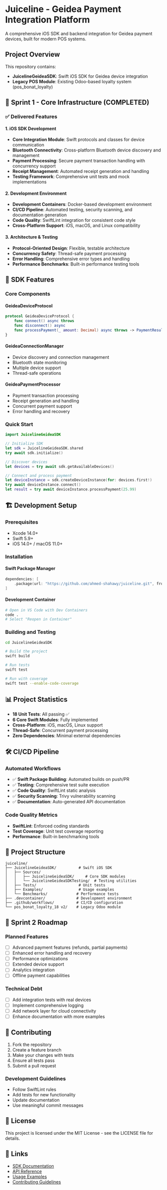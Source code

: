 # Juiceline - Geidea Payment Integration Platform

A comprehensive iOS SDK and backend integration for Geidea payment devices, built for modern POS systems.

## Project Overview

This repository contains:
- **JuicelineGeideaSDK**: Swift iOS SDK for Geidea device integration
- **Legacy POS Module**: Existing Odoo-based loyalty system (pos_bonat_loyalty)

## 🚀 Sprint 1 - Core Infrastructure (COMPLETED)

### ✅ Delivered Features

#### 1. iOS SDK Development
- **Core Integration Module**: Swift protocols and classes for device communication
- **Bluetooth Connectivity**: Cross-platform Bluetooth device discovery and management
- **Payment Processing**: Secure payment transaction handling with concurrency support
- **Receipt Management**: Automated receipt generation and handling
- **Testing Framework**: Comprehensive unit tests and mock implementations

#### 2. Development Environment
- **Development Containers**: Docker-based development environment
- **CI/CD Pipeline**: Automated testing, security scanning, and documentation generation
- **Code Quality**: SwiftLint integration for consistent code style
- **Cross-Platform Support**: iOS, macOS, and Linux compatibility

#### 3. Architecture & Testing
- **Protocol-Oriented Design**: Flexible, testable architecture
- **Concurrency Safety**: Thread-safe payment processing
- **Error Handling**: Comprehensive error types and handling
- **Performance Benchmarks**: Built-in performance testing tools

## 📱 SDK Features

### Core Components

#### GeideaDeviceProtocol
```swift
protocol GeideaDeviceProtocol {
    func connect() async throws
    func disconnect() async
    func processPayment(_ amount: Decimal) async throws -> PaymentResult
}
```

#### GeideaConnectionManager
- Device discovery and connection management
- Bluetooth state monitoring
- Multiple device support
- Thread-safe operations

#### GeideaPaymentProcessor
- Payment transaction processing
- Receipt generation and handling
- Concurrent payment support
- Error handling and recovery

### Quick Start

```swift
import JuicelineGeideaSDK

// Initialize SDK
let sdk = JuicelineGeideaSDK.shared
try await sdk.initialize()

// Discover devices
let devices = try await sdk.getAvailableDevices()

// Connect and process payment
let deviceInstance = sdk.createDeviceInstance(for: devices.first!)
try await deviceInstance.connect()
let result = try await deviceInstance.processPayment(25.99)
```

## 🏗️ Development Setup

### Prerequisites
- Xcode 14.0+
- Swift 5.9+
- iOS 14.0+ / macOS 11.0+

### Installation

#### Swift Package Manager
```swift
dependencies: [
    .package(url: "https://github.com/ahmed-shahawy/juiceline.git", from: "1.0.0")
]
```

#### Development Container
```bash
# Open in VS Code with Dev Containers
code .
# Select "Reopen in Container"
```

### Building and Testing

```bash
cd JuicelineGeideaSDK

# Build the project
swift build

# Run tests
swift test

# Run with coverage
swift test --enable-code-coverage
```

## 📊 Project Statistics

- **18 Unit Tests**: All passing ✅
- **6 Core Swift Modules**: Fully implemented
- **Cross-Platform**: iOS, macOS, Linux support
- **Thread-Safe**: Concurrent payment processing
- **Zero Dependencies**: Minimal external dependencies

## 🛠️ CI/CD Pipeline

### Automated Workflows
- ✅ **Swift Package Building**: Automated builds on push/PR
- ✅ **Testing**: Comprehensive test suite execution
- ✅ **Code Quality**: SwiftLint static analysis
- ✅ **Security Scanning**: Trivy vulnerability scanning
- ✅ **Documentation**: Auto-generated API documentation

### Code Quality Metrics
- **SwiftLint**: Enforced coding standards
- **Test Coverage**: Unit test coverage reporting
- **Performance**: Built-in benchmarking tools

## 📁 Project Structure

```
juiceline/
├── JuicelineGeideaSDK/          # Swift iOS SDK
│   ├── Sources/
│   │   ├── JuicelineGeideaSDK/     # Core SDK modules
│   │   └── JuicelineGeideaSDKTesting/  # Testing utilities
│   ├── Tests/                   # Unit tests
│   ├── Examples/                # Usage examples
│   └── Benchmarks/             # Performance tests
├── .devcontainer/              # Development environment
├── .github/workflows/          # CI/CD configuration
└── pos_bonat_loyalty_18 v2/    # Legacy Odoo module
```

## 🎯 Sprint 2 Roadmap

### Planned Features
- [ ] Advanced payment features (refunds, partial payments)
- [ ] Enhanced error handling and recovery
- [ ] Performance optimizations
- [ ] Extended device support
- [ ] Analytics integration
- [ ] Offline payment capabilities

### Technical Debt
- [ ] Add integration tests with real devices
- [ ] Implement comprehensive logging
- [ ] Add network layer for cloud connectivity
- [ ] Enhance documentation with more examples

## 🤝 Contributing

1. Fork the repository
2. Create a feature branch
3. Make your changes with tests
4. Ensure all tests pass
5. Submit a pull request

### Development Guidelines
- Follow SwiftLint rules
- Add tests for new functionality
- Update documentation
- Use meaningful commit messages

## 📄 License

This project is licensed under the MIT License - see the LICENSE file for details.

## 🔗 Links

- [SDK Documentation](https://ahmed-shahawy.github.io/juiceline/)
- [API Reference](./JuicelineGeideaSDK/README.md)
- [Usage Examples](./JuicelineGeideaSDK/Examples/)
- [Contributing Guidelines](./CONTRIBUTING.md)